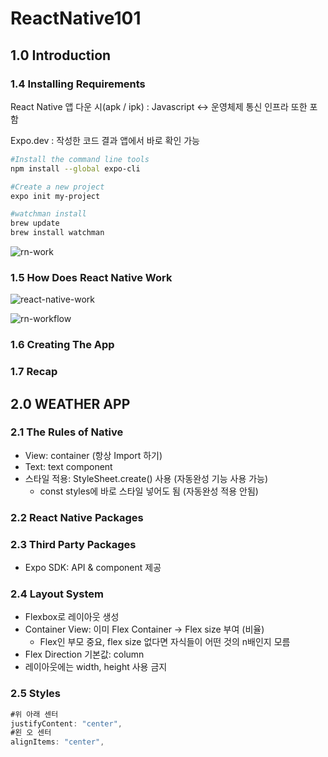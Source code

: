 # ReactNative101

## 1.0 Introduction

### 1.4 Installing Requirements

React Native 앱 다운 시(apk / ipk) : Javascript <-> 운영체제 통신 인프라 또한 포함

Expo.dev : 작성한 코드 결과 앱에서 바로 확인 가능

```bash
#Install the command line tools
npm install --global expo-cli

#Create a new project
expo init my-project

#watchman install
brew update
brew install watchman
```

![rn-work](https://velog.velcdn.com/images/seoltang/post/845d144d-68c4-4d7b-be2c-d210cdd3075e/image.png)

### 1.5 How Does React Native Work

![react-native-work](https://atomate.net/wp-content/uploads/2018/11/image1.jpg)

![rn-workflow](https://media.geeksforgeeks.org/wp-content/uploads/20210713140554/GFG.png)

### 1.6 Creating The App

### 1.7 Recap

## 2.0 WEATHER APP

### 2.1 The Rules of Native

- View: container (항상 Import 하기)
- Text: text component
- 스타일 적용: StyleSheet.create() 사용 (자동완성 기능 사용 가능)
  - const styles에 바로 스타일 넣어도 됨 (자동완성 적용 안됨)

### 2.2 React Native Packages

### 2.3 Third Party Packages

- Expo SDK: API & component 제공

### 2.4 Layout System

- Flexbox로 레이아웃 생성
- Container View: 이미 Flex Container -> Flex size 부여 (비율)
  - Flex인 부모 중요, flex size 없다면 자식들이 어떤 것의 n배인지 모름
- Flex Direction 기본값: column
- 레이아웃에는 width, height 사용 금지

### 2.5 Styles

```js
#위 아래 센터
justifyContent: "center",
#왼 오 센터
alignItems: "center",
```
